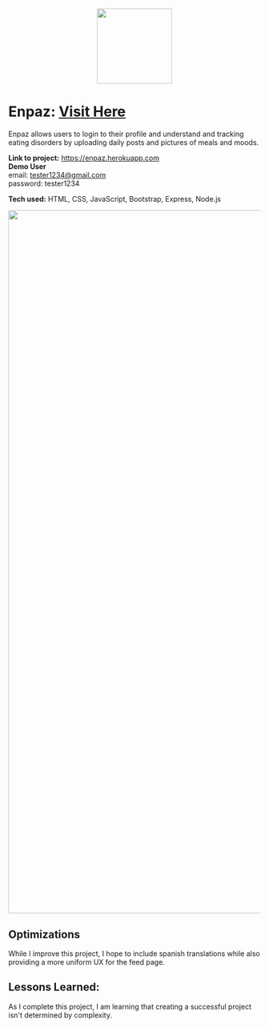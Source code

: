 <h1 align="center"><img width="150" src="https://user-images.githubusercontent.com/102558203/210466518-30285516-82e1-4219-bf1a-a9d2cdaaf364.png"><h1>


# Enpaz: <a href="https://enpaz.herokuapp.com" target="_blank">Visit Here</a>
Enpaz allows users to login to their profile and understand and tracking eating disorders by uploading daily posts and pictures of meals and moods.

**Link to project:** https://enpaz.herokuapp.com <br>
**Demo User** <br>
email: tester1234@gmail.com <br>
password: tester1234

**Tech used:** HTML, CSS, JavaScript, Bootstrap, Express, Node.js

<img width="1405" src="https://user-images.githubusercontent.com/102558203/210466448-e272c5a7-0692-46de-a141-8c9b508c0cdf.png">



## Optimizations

While I improve this project, I hope to include spanish translations while also providing a more uniform UX for the feed page.

## Lessons Learned:

As I complete this project, I am learning that creating a successful project isn't determined by complexity.

